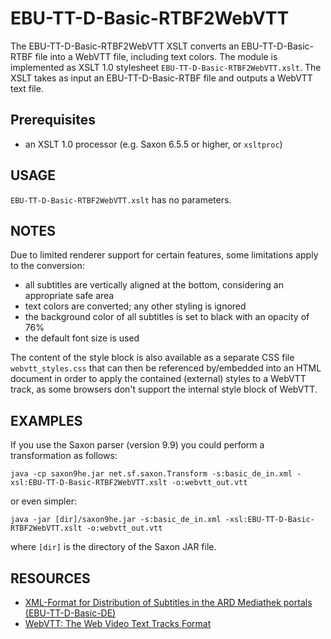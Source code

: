# EBU-TT-D-Basic-RTBF2WebVTT
The EBU-TT-D-Basic-RTBF2WebVTT XSLT converts an EBU-TT-D-Basic-RTBF file
into a WebVTT file, including text colors. The module is implemented as
XSLT 1.0 stylesheet `EBU-TT-D-Basic-RTBF2WebVTT.xslt`. The XSLT takes as
input an EBU-TT-D-Basic-RTBF file and outputs a WebVTT text file.

## Prerequisites
- an XSLT 1.0 processor (e.g. Saxon 6.5.5 or higher, or `xsltproc`)

## USAGE
`EBU-TT-D-Basic-RTBF2WebVTT.xslt` has no parameters.

## NOTES
Due to limited renderer support for certain features, some limitations
apply to the conversion:
- all subtitles are vertically aligned at the bottom, considering an
  appropriate safe area
- text colors are converted; any other styling is ignored 
- the background color of all subtitles is set to black with an opacity
  of 76%
- the default font size is used

The content of the style block is also available as a separate CSS file
`webvtt_styles.css` that can then be referenced by/embedded into an HTML
document in order to apply the contained (external) styles to a WebVTT
track, as some browsers don't support the internal style block of
WebVTT.

## EXAMPLES
If you use the Saxon parser (version 9.9) you could perform a 
transformation as follows:

    java -cp saxon9he.jar net.sf.saxon.Transform -s:basic_de_in.xml -xsl:EBU-TT-D-Basic-RTBF2WebVTT.xslt -o:webvtt_out.vtt

or even simpler:

    java -jar [dir]/saxon9he.jar -s:basic_de_in.xml -xsl:EBU-TT-D-Basic-RTBF2WebVTT.xslt -o:webvtt_out.vtt

where `[dir]` is the directory of the Saxon JAR file.

## RESOURCES
* [XML-Format for Distribution of Subtitles in the ARD Mediathek portals (EBU-TT-D-Basic-DE)](https://www.irt.de/fileadmin/media/Neue_Downloads/Publikationen/Technische_Richtlinien/EBU-TT-D-Basic-DE-Subtitle_Format_ARD_Mediathek_Portals-v1.2.pdf)
* [WebVTT: The Web Video Text Tracks Format](https://www.w3.org/TR/webvtt1/)